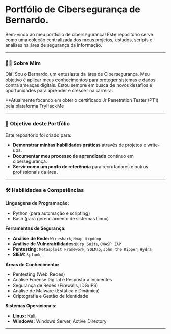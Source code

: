 # Portfólio de Cibersegurança de Bernardo.

Bem-vindo ao meu portfólio de cibersegurança! Este repositório serve como uma coleção centralizada dos meus projetos, estudos, scripts e análises na área de segurança da informação.

---

### 🙋‍♂️ Sobre Mim

Olá! Sou o Bernardo, um entusiasta da área de Cibersegurança. Meu objetivo é aplicar meus conhecimentos para proteger sistemas e dados contra ameaças digitais. Estou sempre em busca de novos desafios e oportunidades para aprender e crescer na carreira.

**Atualmente focando em obter o certificado Jr Penetration Tester (PT1) pela plataforma TryHackMe

---

### 🎯 Objetivo deste Portfólio

Este repositório foi criado para:

* **Demonstrar minhas habilidades práticas** através de projetos e write-ups.
* **Documentar meu processo de aprendizado** contínuo em cibersegurança.
* **Servir como um ponto de referência** para recrutadores e outros profissionais da área.

---

### 🛠️ Habilidades e Competências

**Linguagens de Programação:**
* Python (para automação e scripting)
* Bash (para gerenciamento de sistemas Linux)

**Ferramentas de Segurança:**
* **Análise de Rede:** `Wireshark`, `Nmap`, `tcpdump`
* **Análise de Vulnerabilidades:**`Burp Suite`, `OWASP ZAP`
* **Pentesting:** `Metasploit Framework`, `SQLMap`, `John the Ripper`, `Hydra`
* **SIEM:** `Splunk`,

**Áreas de Conhecimento:**
* Pentesting (Web, Redes)
* Análise Forense Digital e Resposta a Incidentes
* Segurança de Redes (Firewalls, IDS/IPS)
* Análise de Malware (Estática e Dinâmica)
* Criptografia e Gestão de Identidade

**Sistemas Operacionais:**
* **Linux:** Kali,
* **Windows:** Windows Server, Active Directory

---
